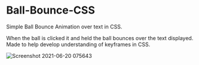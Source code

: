 # Ball-Bounce-CSS
Simple Ball Bounce Animation over text in CSS.

When the ball is clicked it and held the ball bounces over the text displayed.
Made to help develop understanding of keyframes in CSS.

![Screenshot 2021-06-20 075643](https://user-images.githubusercontent.com/72047699/122665120-528d6180-d19d-11eb-9199-3f4b561eddaf.png)


